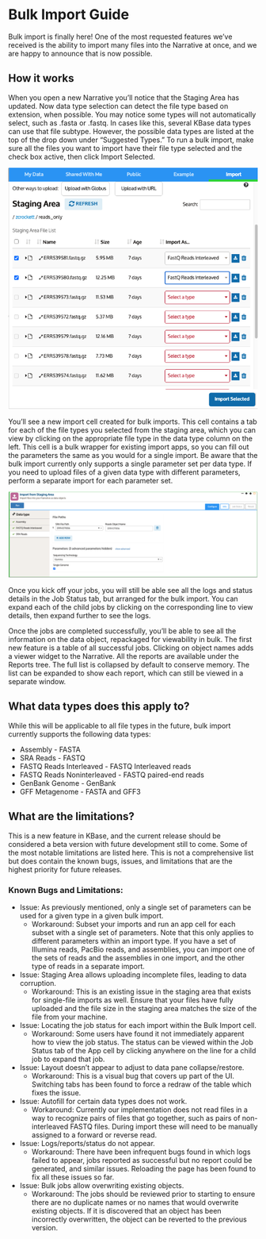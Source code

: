 # Bulk Import Guide



Bulk import is finally here! One of the most requested features we’ve received is the ability to import many files into the Narrative at once, and we are happy to announce that is now possible.

## How it works

When you open a new Narrative you’ll notice that the Staging Area has updated. Now data type selection can detect the file type based on extension, when possible. You may notice some types will not automatically select, such as .fasta or .fastq. In cases like this, several KBase data types can use that file subtype. However, the possible data types are listed at the top of the drop down under “Suggested Types.” To run a bulk import, make sure all the files you want to import have their file type selected and the check box active, then click Import Selected. 

![](../../.gitbook/assets/screen-shot-2021-08-04-at-11.37.27-am.png)

You’ll see a new import cell created for bulk imports. This cell contains a tab for each of the file types you selected from the staging area, which you can view by clicking on the appropriate file type in the data type column on the left. This cell is a bulk wrapper for existing import apps, so you can fill out the parameters the same as you would for a single import. Be aware that the bulk import currently only supports a single parameter set per data type. If you need to upload files of a given data type with different parameters, perform a separate import for each parameter set.

![](../../.gitbook/assets/screen-shot-2021-08-04-at-11.37.42-am.png)

Once you kick off your jobs, you will still be able  see all the logs and status details in the Job Status tab, but arranged for the bulk import. You can expand each of the child jobs by clicking on the corresponding line to view details, then expand further to see the logs.

Once the jobs are completed successfully, you’ll be able to see all the information on the data object, repackaged for viewability in bulk. The first new feature is a table of all successful jobs. Clicking on object names adds a viewer widget to the Narrative. All the reports are available under the Reports tree. The full list is collapsed by default to conserve memory. The list can be expanded to show each report, which can still be viewed in a separate window. 

## What data types does this apply to?

While this will be applicable to all file types in the future, bulk import currently supports the following data types:

* Assembly - FASTA
* SRA Reads - FASTQ
* FASTQ Reads Interleaved - FASTQ Interleaved reads
* FASTQ Reads Noninterleaved - FASTQ paired-end reads
* GenBank Genome - GenBank
* GFF Metagenome - FASTA and GFF3

## What are the limitations?

This is a new feature in KBase, and the current release should be considered a beta version with future development still to come. Some of the most notable limitations are listed here. This is not a comprehensive list but does contain the known bugs, issues, and limitations that are the highest priority for future releases. 

### Known Bugs and Limitations:

* Issue: As previously mentioned, only a single set of parameters can be used for a given type in a given bulk import. 
  * Workaround: Subset your imports and run an app cell for each subset with a single set of parameters. Note that this only applies to different parameters within an import type. If you have a set of Illumina reads, PacBio reads, and assemblies, you can import one of the sets of reads and the assemblies in one import, and the other type of reads in a separate import.
* Issue: Staging Area allows uploading incomplete files, leading to data corruption.
  * Workaround: This is an existing issue in the staging area that exists for single-file imports as well. Ensure that your files have fully uploaded and the file size in the staging area matches the size of the file from your machine. 
* Issue: Locating the job status for each import within the Bulk Import cell. 
  * Workaround: Some users have found it not immediately apparent how to view the job status. The status can be viewed within the Job Status tab of the App cell by clicking anywhere on the line for a child job to expand that job.
* Issue: Layout doesn’t appear to adjust to data pane collapse/restore. 
  * Workaround: This is a visual bug that covers up part of the UI. Switching tabs has been found to force a redraw of the table which fixes the issue.
* Issue: Autofill for certain data types does not work. 
  * Workaround: Currently our implementation does not read files in a way to recognize pairs of files that go together, such as pairs of non-interleaved FASTQ files. During import these will need to be manually assigned to a forward or reverse read. 
* Issue: Logs/reports/status do not appear. 
  * Workaround: There have been infrequent bugs found in which logs failed to appear, jobs reported as successful but no report could be generated, and similar issues. Reloading the page has been found to fix all these issues so far.
* Issue: Bulk jobs allow overwriting existing objects. 
  * Workaround: The jobs should be reviewed prior to starting to ensure there are no duplicate names or no names that would overwrite existing objects. If it is discovered that an object has been incorrectly overwritten, the object can be reverted to the previous version.

